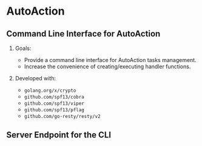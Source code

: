 # AutoAction

## Command Line Interface for AutoAction

1. Goals:
    - Provide a command line interface for AutoAction tasks management.
    - Increase the convenience of creating/executing handler functions. 

2. Developed with: 
    - `golang.org/x/crypto`
    - `github.com/spf13/cobra`
    - `github.com/spf13/viper`
    - `github.com/spf13/pflag`
    - `github.com/go-resty/resty/v2`

## Server Endpoint for the CLI